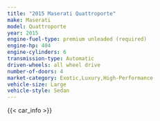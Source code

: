 ```yaml
---
title: "2015 Maserati Quattroporte"
make: Maserati
model: Quattroporte
year: 2015
engine-fuel-type: premium unleaded (required)
engine-hp: 404
engine-cylinders: 6
transmission-type: Automatic
driven-wheels: all wheel drive
number-of-doors: 4
market-category: Exotic,Luxury,High-Performance
vehicle-size: Large
vehicle-style: Sedan
---
```


{{< car_info >}}
